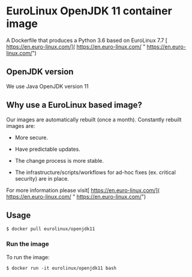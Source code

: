 # EuroLinux OpenJDK 11 container image

A Dockerfile that produces a Python 3.6  based on EuroLinux 7.7  [ https://en.euro-linux.com/]( https://en.euro-linux.com/ " https://en.euro-linux.com/")


## OpenJDK version

We use Java OpenJDK version 11 

## Why use a EuroLinux  based image?

Our images are automatically rebuilt (once a month). Constantly rebuilt images are:

- More secure.

- Have predictable updates.

- The change process is more stable.

- The infrastructure/scripts/workflows for ad-hoc fixes (ex. critical security) are in place.

For more information please visit[ https://en.euro-linux.com/]( https://en.euro-linux.com/ " https://en.euro-linux.com/")

## Usage

```
$ docker pull eurolinux/openjdk11

```

### Run the image

To run the image:

```
$ docker run -it eurolinux/openjdk11 bash

```

